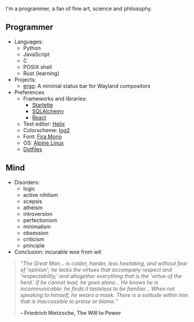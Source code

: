 <p>
	I'm a programmer, a fan of fine art, science and philosophy.
</p>
<h2>Programmer</h2>
<ul>
	<li>
		Languages:
		<ul>
			<li>Python</li>
			<li>JavaScript</li>
			<li>C</li>
			<li>POSIX shell</li>
			<li>Rust (learning)</li>
		</ul>
	</li>
	<li>
		Projects:
		<ul>
			<li><a href="https://github.com/d4yr41n/ergo">ergo</a>: A minimal status bar for Wayland compositors</li>
		</ul>
	</li>
	<li>
		Preferences
		<ul>
			<li>
				Frameworks and libraries:
				<ul>
					<li><a href="https://www.starlette.io">Starlette</a></li>
					<li><a href="https://www.sqlalchemy.org">SQLAlchemy</a></li>
					<li><a href="https://www.sqlalchemy.org">React</a></li>
				</ul>
			</li>
			<li>Text editor: <a href="https://helix-editor.com">Helix</a></li>
			<li>Colorscheme: <a href="https://github.com/d4yr41n/log2">log2</a></li>
			<li>Font: <a href="https://fonts.google.com/specimen/Fira+Mono">Fira Mono</a></li>
			<li>OS: <a href="https://alpinelinux.org">Alpine Linux</a></li>
			<li><a href="https://github.com/d4yr41n/dotfiles">Dotfiles</a></li>
		</ul>
	</li>
</ul>
<h2>Mind</h2>
<ul>
	<li>
		Disorders:
		<ul>
			<li>logic</li>
			<li>active nihilism</li>
			<li>scepsis</li>
			<li>atheism</li>
			<li>introversion</li>
			<li>perfectionism</li>
			<li>minimalism</li>
			<li>obsession</li>
			<li>criticism</li>
			<li>principle</li>
		</ul>
	</li>
	<li>Conclusion: incurable woe from wit</li>
</ul>
<blockquote>
	<em>
	"The Great Man... is colder, harder, less hesitating, and without fear of 'opinion'; he lacks the virtues that accompany respect and 'respectability,' and altogether everything that is the 'virtue of the herd.' If he cannot lead, he goes alone... He knows he is incommunicable: he finds it tasteless to be familiar... When not speaking to himself, he wears a mask. There is a solitude within him that is inaccessible to praise or blame."
	</em>
	<p class="text-align-right"><strong>– Friedrich Nietzsche, The Will to Power</strong></p>
</blockquote>

